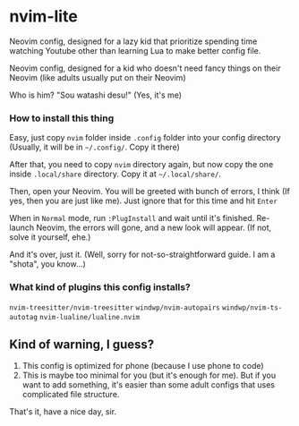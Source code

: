 # nvim-lite

Neovim config, designed for a lazy kid that prioritize spending time watching Youtube other than learning Lua to make better config file.

Neovim config, designed for a kid who doesn't need fancy things on their Neovim (like adults usually put on their Neovim)

Who is him?
"Sou watashi desu!" (Yes, it's me)

### How to install this thing

Easy, just copy `nvim` folder inside `.config` folder into your config directory (Usually, it will be in `~/.config/`. Copy it there)

After that, you need to copy `nvim` directory again, but now copy the one inside `.local/share` directory. Copy it at `~/.local/share/`.

Then, open your Neovim. You will be greeted with bunch of errors, I think (If yes, then you are just like me). Just ignore that for this time and hit `Enter`

When in `Normal` mode, run `:PlugInstall` and wait until it's finished. Re-launch Neovim, the errors will gone, and a new look will appear.
(If not, solve it yourself, ehe.)

And it's over, just it.
(Well, sorry for not-so-straightforward guide. I am a "shota", you know...)

### What kind of plugins this config installs?
`nvim-treesitter/nvim-treesitter`
`windwp/nvim-autopairs`
`windwp/nvim-ts-autotag`
`nvim-lualine/lualine.nvim`

## Kind of warning, I guess?

1. This config is optimized for phone (because I use phone to code)
2. This is maybe too minimal for you (but it's enough for me). But if you want to add something, it's easier than some adult configs that uses complicated file structure.


That's it, have a nice day, sir.
